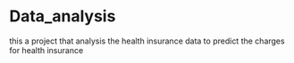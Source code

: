 # Data_analysis
this a project that analysis the health insurance data to predict the charges for health insurance
